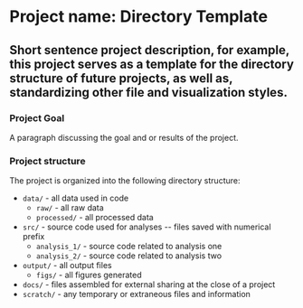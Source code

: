 # Project name: Directory Template

## Short sentence project description, for example, this project serves as a template for the directory structure of future projects, as well as, standardizing other file and visualization styles.

### Project Goal

A paragraph discussing the goal and or results of the project.

### Project structure

The project is organized into the following directory structure:

- `data/` - all data used in code
  - `raw/` - all raw data
  - `processed/` - all processed data
- `src/` - source code used for analyses -- files saved with numerical prefix
  - `analysis_1/` - source code related to analysis one
  - `analysis_2/` - source code related to analysis two
- `output/` - all output files 
  - `figs/` - all figures generated
- `docs/` - files assembled for external sharing at the close of a project
- `scratch/` - any temporary or extraneous files and information
  
    
